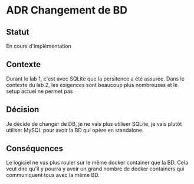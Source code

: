 # ADR Changement de BD

## Statut
En cours d'implémentation

## Contexte
Durant le lab 1, c'est avec SQLite que la persitence a été assurée. Dans le contexte du lab 2, les exigences sont beaucoup plus nombreuses et le setup actuel ne permet pas 

## Décision
Je décide de changer de DB, je ne vais plus utiliser SQLite, je vais plutôt utiliser MySQL pour avoir la BD qui opère en standalone.

## Conséquences
Le logiciel ne vas plus rouler sur le même docker container que la BD. Cela veut dire qu'il y pourra y avoir un grand nombre de docker containers qui communiquent tous avec la même BD.